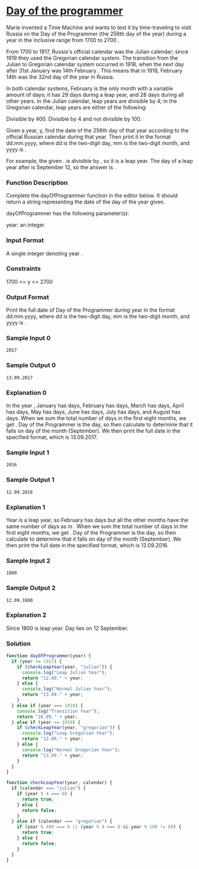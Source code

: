 # [Day of the programmer](https://www.hackerrank.com/contests/cohort-3-revision-day-1/challenges/day-of-the-programmer)

Marie invented a Time Machine and wants to test it by time-traveling to visit Russia on the Day of the Programmer (the 256th day of the year) during a year in the inclusive range from 1700 to 2700 .

From 1700 to 1917, Russia's official calendar was the Julian calendar; since 1919 they used the Gregorian calendar system. The transition from the Julian to Gregorian calendar system occurred in 1918, when the next day after 31st January was 14th February . This means that in 1918, February 14th was the 32nd day of the year in Russia.

In both calendar systems, February is the only month with a variable amount of days; it has 29 days during a leap year, and 28 days during all other years. In the Julian calendar, leap years are divisible by 4; in the Gregorian calendar, leap years are either of the following:

Divisible by 400.
Divisible by 4 and not divisible by 100.

Given a year, y, find the date of the 256th day of that year according to the official Russian calendar during that year. Then print it in the format dd.mm.yyyy, where dd is the two-digit day, mm is the two-digit month, and yyyy is .

For example, the given . is divisible by , so it is a leap year. The day of a leap year after is September 12, so the answer is .

### Function Description

Complete the dayOfProgrammer function in the editor below. It should return a string representing the date of the day of the year given.

dayOfProgrammer has the following parameter(s):

year: an integer

### Input Format

A single integer denoting year .

### Constraints

1700 <= y <= 2700

### Output Format

Print the full date of Day of the Programmer during year in the format dd.mm.yyyy, where dd is the two-digit day, mm is the two-digit month, and yyyy is .

### Sample Input 0

```
2017
```

### Sample Output 0

```
13.09.2017
```

### Explanation 0

In the year , January has days, February has days, March has days, April has days, May has days, June has days, July has days, and August has days. When we sum the total number of days in the first eight months, we get . Day of the Programmer is the day, so then calculate to determine that it falls on day of the month (September). We then print the full date in the specified format, which is 13.09.2017.

### Sample Input 1

```
2016
```

### Sample Output 1

```
12.09.2016
```

### Explanation 1

Year is a leap year, so February has days but all the other months have the same number of days as in . When we sum the total number of days in the first eight months, we get . Day of the Programmer is the day, so then calculate to determine that it falls on day of the month (September). We then print the full date in the specified format, which is 12.09.2016.

### Sample Input 2

```
1800
```

### Sample Output 2

```
12.09.1800
```

### Explanation 2

Since 1800 is leap year. Day lies on 12 September.

### Solution

```javascript
function dayOfProgrammer(year) {
  if (year <= 1917) {
    if (checkLeapYear(year, "julian")) {
      console.log("Leap Julian Year");
      return "12.09." + year;
    } else {
      console.log("Normal Julian Year");
      return "13.09." + year;
    }
  } else if (year === 1918) {
    console.log("Transition Year");
    return "26.09." + year;
  } else if (year >= 1919) {
    if (checkLeapYear(year, "gregorian")) {
      console.log("Leap Gregorian Year");
      return "12.09." + year;
    } else {
      console.log("Normal Gregorian Year");
      return "13.09." + year;
    }
  }
}

function checkLeapYear(year, calendar) {
  if (calendar === "julian") {
    if (year % 4 === 0) {
      return true;
    } else {
      return false;
    }
  } else if (calendar === "gregorian") {
    if (year % 400 === 0 || (year % 4 === 0 && year % 100 != 0)) {
      return true;
    } else {
      return false;
    }
  }
}
```
